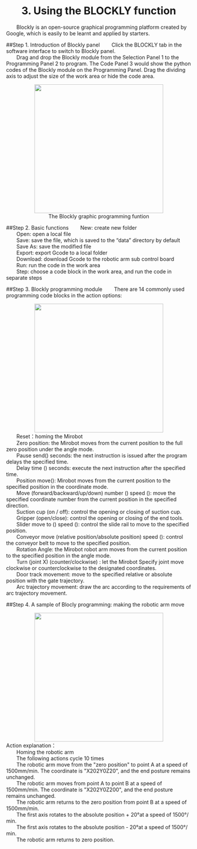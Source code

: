 # <center>3. Using the BLOCKLY function</center>
&ensp;&ensp;&ensp;&ensp;Blockly is an open-source graphical programming platform created by Google, which is easily to be learnt and applied by starters.

##Step 1. Introduction of Blockly panel
&ensp;&ensp;&ensp;&ensp;Click the BLOCKLY tab in the software interface to switch to Blockly panel.<br/>
&ensp;&ensp;&ensp;&ensp;Drag and drop the Blockly module from the Selection Panel 1 to the Programming Panel 2 to program. The Code Panel 3 would show the python codes of the Blockly module on the Programming Panel. Drag the dividing axis to adjust the size of the work area or hide the code area.<br/>
<center><img src="http://lin88zhang.gitee.io/image/3/3-1.png" width="350"> </center>
<center>The Blockly graphic programming funtion</center>

##Step 2. Basic functions 
&ensp;&ensp;&ensp;&ensp;New: create new folder<br/>
&ensp;&ensp;&ensp;&ensp;Open: open a local file<br/>
&ensp;&ensp;&ensp;&ensp;Save: save the file, which is saved to the “data” directory by default<br/>
&ensp;&ensp;&ensp;&ensp;Save As: save the modified file<br/>
&ensp;&ensp;&ensp;&ensp;Export: export Gcode to a local folder<br/>
&ensp;&ensp;&ensp;&ensp;Download: download Gcode to the robotic arm sub control board<br/>
&ensp;&ensp;&ensp;&ensp;Run: run the code in the work area<br/>
&ensp;&ensp;&ensp;&ensp;Step: choose a code block in the work area, and run the code in separate steps<br/>

##Step 3. Blockly programming module
&ensp;&ensp;&ensp;&ensp;There are 14 commonly used programming code blocks in the action options:
<center><img src="http://lin88zhang.gitee.io/image/3/3-2.png" width="350"> </center>
&ensp;&ensp;&ensp;&ensp;Reset：homing the Mirobot<br/>
&ensp;&ensp;&ensp;&ensp;Zero position: the Mirobot moves from the current position to the full zero position under the angle mode. <br/>
&ensp;&ensp;&ensp;&ensp;Pause send() seconds: the next instruction is issued after the program delays the specified time.<br/>
&ensp;&ensp;&ensp;&ensp;Delay time () seconds: execute the next instruction after the specified time.<br/>
&ensp;&ensp;&ensp;&ensp;Position move(): Mirobot moves from the current position to the specified position in the coordinate mode.<br/>
&ensp;&ensp;&ensp;&ensp;Move (forward/backward/up/down) number () speed (): move the specified coordinate number from the current position in the specified direction.<br/>
&ensp;&ensp;&ensp;&ensp;Suction cup (on / off): control the opening or closing of suction cup.<br/>
&ensp;&ensp;&ensp;&ensp;Gripper (open/close): control the opening or closing of the end tools.<br/>
&ensp;&ensp;&ensp;&ensp;Slider move to () speed (): control the slide rail to move to the specified position.<br/>
&ensp;&ensp;&ensp;&ensp;Conveyor move (relative position/absolute position) speed (): control the conveyor belt to move to the specified position.<br/>
&ensp;&ensp;&ensp;&ensp;Rotation Angle: the Mirobot robot arm moves from the current position to the specified position in the angle mode. <br/>
&ensp;&ensp;&ensp;&ensp;Turn (joint X) (counter/clockwise) : let the Mirobot Specify joint move clockwise or counterclockwise to the designated coordinates.<br/>
&ensp;&ensp;&ensp;&ensp;Door track movement: move to the specified relative or absolute position with the gate trajectory.<br/>
&ensp;&ensp;&ensp;&ensp;Arc trajectory movement: draw the arc according to the requirements of arc trajectory movement.<br/>

##Step 4. A sample of Blocly programming: making the robotic arm move
<center><img src="http://lin88zhang.gitee.io/image/3/3-3.png" width="350"> </center>
Action explanation：<br/>
&ensp;&ensp;&ensp;&ensp;Homing the robotic arm<br/>
&ensp;&ensp;&ensp;&ensp;The following actions cycle 10 times<br/>
&ensp;&ensp;&ensp;&ensp;The robotic arm move from the "zero position" to point A at a speed of 1500mm/min. The coordinate is "X202Y0Z20", and the end posture remains unchanged. <br/>
&ensp;&ensp;&ensp;&ensp;The robotic arm moves from point A to point B at a speed of 1500mm/min. The coordinate is "X202Y0Z200", and the end posture remains unchanged. <br/>
&ensp;&ensp;&ensp;&ensp;The robotic arm returns to the zero position from point B at a speed of 1500mm/min. <br/>
&ensp;&ensp;&ensp;&ensp;The first axis rotates to the absolute position + 20°at a speed of 1500°/ min. <br/>
&ensp;&ensp;&ensp;&ensp;The first axis rotates to the absolute position - 20°at a speed of 1500°/ min. <br/>
&ensp;&ensp;&ensp;&ensp;The robotic arm returns to zero position.<br/>


